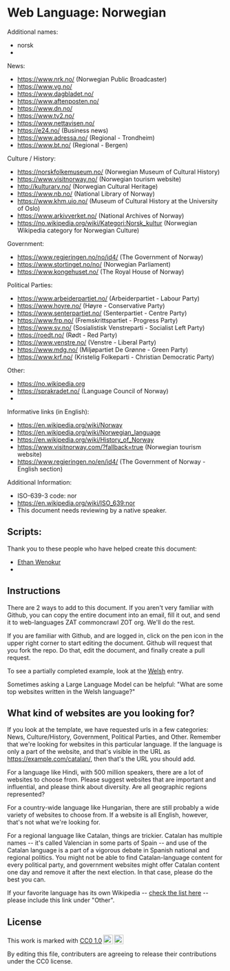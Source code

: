 # Web Language: Norwegian

Additional names:
- norsk
- 

News:
- https://www.nrk.no/ (Norwegian Public Broadcaster)
- https://www.vg.no/
- https://www.dagbladet.no/
- https://www.aftenposten.no/
- https://www.dn.no/
- https://www.tv2.no/
- https://www.nettavisen.no/
- https://e24.no/ (Business news)
- https://www.adressa.no/ (Regional - Trondheim)
- https://www.bt.no/ (Regional - Bergen)

Culture / History:
- https://norskfolkemuseum.no/ (Norwegian Museum of Cultural History)
- https://www.visitnorway.no/ (Norwegian tourism website)
- http://kulturarv.no/ (Norwegian Cultural Heritage)
- https://www.nb.no/ (National Library of Norway)
- https://www.khm.uio.no/ (Museum of Cultural History at the University of Oslo)
- https://www.arkivverket.no/ (National Archives of Norway)
- https://no.wikipedia.org/wiki/Kategori:Norsk_kultur (Norwegian Wikipedia category for Norwegian Culture)

Government:
- https://www.regjeringen.no/no/id4/ (The Government of Norway)
- https://www.stortinget.no/no/ (Norwegian Parliament)
- https://www.kongehuset.no/ (The Royal House of Norway)

Political Parties:
- https://www.arbeiderpartiet.no/ (Arbeiderpartiet - Labour Party)
- https://www.hoyre.no/ (Høyre - Conservative Party)
- https://www.senterpartiet.no/ (Senterpartiet - Centre Party)
- https://www.frp.no/ (Fremskrittspartiet - Progress Party)
- https://www.sv.no/ (Sosialistisk Venstreparti - Socialist Left Party)
- https://roedt.no/ (Rødt - Red Party)
- https://www.venstre.no/ (Venstre - Liberal Party)
- https://www.mdg.no/ (Miljøpartiet De Grønne - Green Party)
- https://www.krf.no/ (Kristelig Folkeparti - Christian Democratic Party)

Other:
- https://no.wikipedia.org
- https://sprakradet.no/ (Language Council of Norway)
- 

Informative links (in English):
- https://en.wikipedia.org/wiki/Norway
- https://en.wikipedia.org/wiki/Norwegian_language
- https://en.wikipedia.org/wiki/History_of_Norway
- https://www.visitnorway.com/?fallback=true (Norwegian tourism website)
- https://www.regjeringen.no/en/id4/ (The Government of Norway - English section)

Additional Information:
- ISO-639-3 code: nor
- https://en.wikipedia.org/wiki/ISO_639:nor
- This document needs reviewing by a native speaker.


Scripts:
- 

Thank you to these people who have helped create this document:
- [Ethan Wenokur](https://github.com/e-Winnie)
- 

## Instructions

There are 2 ways to add to this document. If you aren't very familiar
with Github, you can copy the entire document into an email, fill it
out, and send it to web-languages ZAT commoncrawl ZOT org. We'll do the rest.

If you are familiar with Github, and are logged in, click on the pen
icon in the upper right corner to start editing the document.
Github will request that you fork the repo. Do that, edit the
document, and finally create a pull request.

To see a partially completed example, look at the
[Welsh](../living/welsh.md) entry.

Sometimes asking a Large Language Model can be helpful: "What are some
top websites written in the Welsh language?"

## What kind of websites are you looking for?

If you look at the template, we have requested urls in a few
categories: News, Culture/History, Government, Political Parties, and
Other. Remember that we're looking for websites in this particular
language. If the language is only a part of the website, and that's
visible in the URL as https://example.com/catalan/, then that's the
URL you should add.

For a language like Hindi, with 500 million speakers, there are a lot
of websites to choose from. Please suggest websites that are important
and influential, and please think about diversity. Are all geographic
regions represented?

For a country-wide language like Hungarian, there are still probably a
wide variety of websites to choose from. If a website is all English,
however, that's not what we're looking for.

For a regional language like Catalan, things are trickier. Catalan has
multiple names -- it's called Valencian in some parts of Spain -- and
use of the Catalan language is a part of a vigorous debate in Spanish
national and regional politics. You might not be able to find
Catalan-language content for every political party, and government
websites might offer Catalan content one day and remove it after
the next election. In that case, please do the best you can.

If your favorite language has its own Wikipedia -- [check the list here](https://en.wikipedia.org/wiki/List_of_Wikipedias) --
please include this link under "Other".

## License

<p xmlns:cc="http://creativecommons.org/ns#" >This work is marked with <a href="https://creativecommons.org/publicdomain/zero/1.0/?ref=chooser-v1" target="_blank" rel="license noopener noreferrer" style="display:inline-block;">CC0 1.0<img style="height:22px!important;margin-left:3px;vertical-align:text-bottom;" src="https://mirrors.creativecommons.org/presskit/icons/cc.svg?ref=chooser-v1" alt=""><img style="height:22px!important;margin-left:3px;vertical-align:text-bottom;" src="https://mirrors.creativecommons.org/presskit/icons/zero.svg?ref=chooser-v1" alt=""></a></p>

By editing this file, contributers are agreeing to release their contributions under the CC0 license.
